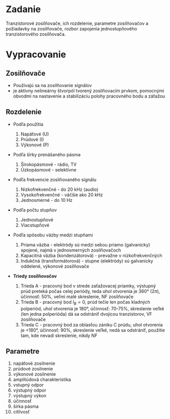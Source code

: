 # Zadanie

Tranzistorové zosilňovače, ich rozdelenie, parametre zosilňovačov a požiadavky na zosilňovače, rozbor zapojenia jednostupňového tranzistorového zosilňovača.

# Vypracovanie

## Zosilňovače

- Používajú sa na zosilňovanie signálov
- je aktívny nelineárny štvorpól tvorený zosilňovacím prvkom, pomocnými obvodmi na nastavenie a stabilizáciu polohy pracovného bodu a záťažou

## Rozdelenie

- Podľa použitia

  1. Napäťové (U)
  2. Prúdové (I)
  3. Výkonové (P)
   
- Podľa šírky prenášaného pásma
  
  1. Širokopásmové - rádio, TV
  2. Úzkopásmové - selektívne

- Podľa frekvencie zosilňovaného signálu

  1. Nízkofrekvenčné - do 20 kHz (audio)
  2. Vysokofrekvenčné - väčšie ako 20 kHz
  3. Jednosmerné - do 10 Hz

- Podľa počtu stupňov

  1. Jednostupňové
  2. Viacstupňové

- Podľa spôsobu väzby medzi stupňami

  1. Priama väzba - elektródy sú medzi sebou priamo (galvanicky) spojené, najmä v jednosmerných zosilňovačoch
  2. Kapacitná väzba (kondenzátorová) - prevažne v nízkofrekvenčných
  3. Indukčná (transformátorová) - stupne (elektródy) sú galvanicky oddelené, výkonové zosilňovače

- **Triedy zosilňovačov**

  1. Trieda A - pracovný bod v strede zaťažovacej priamky, výstupný prúd preteká počas celej periódy, teda uhol otvorenia je 360° ($2\pi$), účinnosť: 50%, veľmi malé skreslenie, NF zosilňovače
  2. Trieda B - pracovný bod $I_B=0$, prúd tečie len počas kladných polperiód, uhol otvorenia je 180°, účinnosť: 70-75%, skreslenie veľké (len jedna polperióda) dá sa odstrániť dvojicou tranzistorov, VF zosilňovače
  3. Trieda C - pracovný bod za oblasťou zániku C prúdu, uhol otvorenia je <180°, účinnosť: 90%, skreslenie veľké, nedá sa odstrániť, použitie tam, kde nevadí skreslenie, nikdy NF

## Parametre
1. napäťové zosilnenie
2. prúdové zosilnenie
3. výkonové zosilnenie
4. amplitúdová charakteristika
5. vstupný odpor
6. výstupný odpor
7. výstupný výkon
8. účinnosť
9. šírka pásma
10. citlivosť